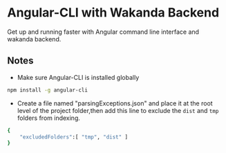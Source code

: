 # Angular-CLI with Wakanda Backend

Get up and running faster with Angular command line interface and wakanda backend.

## Notes

* Make sure Angular-CLI is installed globally 

```bash
npm install -g angular-cli
```

* Create a file named "parsingExceptions.json" and place it at the root level of the project folder,then add this line to exclude the
`dist` and `tmp` folders from indexing. 

```bash
{
    "excludedFolders":[ "tmp", "dist" ]
}
```

